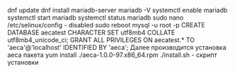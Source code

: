 dnf update
dnf install mariadb-server
mariadb -V
systemctl enable mariadb
systemctl start mariadb
systemctl status mariadb
sudo nano /etc/selinux/config - disabled 
sudo reboot
mysql -u root -p
CREATE DATABASE aecatest CHARACTER SET utf8mb4 COLLATE utf8mb4_unicode_ci;
GRANT ALL PRIVILEGES ON aecatest.* TO 'aeca'@'localhost' IDENTIFIED BY 'aeca';
Далее производится установка aeca пакета
 yum install ./aeca-1.0.0-97.x86_64.rpm
 ./install.sh - скрипт установки